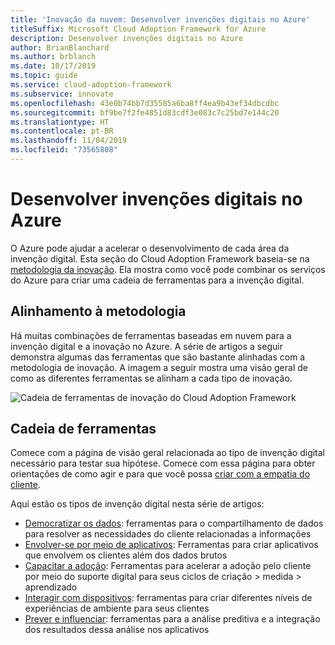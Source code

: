```yaml
---
title: 'Inovação da nuvem: Desenvolver invenções digitais no Azure'
titleSuffix: Microsoft Cloud Adoption Framework for Azure
description: Desenvolver invenções digitais no Azure
author: BrianBlanchard
ms.author: brblanch
ms.date: 10/17/2019
ms.topic: guide
ms.service: cloud-adoption-framework
ms.subservice: innovate
ms.openlocfilehash: 43e0b74bb7d35585a6ba8ff4ea9b43ef34dbcdbc
ms.sourcegitcommit: bf9be7f2fe4851d83cdf3e083c7c25bd7e144c20
ms.translationtype: HT
ms.contentlocale: pt-BR
ms.lasthandoff: 11/04/2019
ms.locfileid: "73565808"
---
```

# <a name="develop-digital-inventions-in-azure"></a>Desenvolver invenções digitais no Azure

O Azure pode ajudar a acelerar o desenvolvimento de cada área da invenção digital. Esta seção do Cloud Adoption Framework baseia-se na [metodologia da inovação](../considerations/index.md). Ela mostra como você pode combinar os serviços do Azure para criar uma cadeia de ferramentas para a invenção digital.

## <a name="alignment-to-the-methodology"></a>Alinhamento à metodologia

Há muitas combinações de ferramentas baseadas em nuvem para a invenção digital e a inovação no Azure. A série de artigos a seguir demonstra algumas das ferramentas que são bastante alinhadas com a metodologia de inovação. A imagem a seguir mostra uma visão geral de como as diferentes ferramentas se alinham a cada tipo de inovação.

![Cadeia de ferramentas de inovação do Cloud Adoption Framework](../../_images/innovate/innovate-toolchain.png)

## <a name="toolchain"></a>Cadeia de ferramentas

Comece com a página de visão geral relacionada ao tipo de invenção digital necessário para testar sua hipótese. Comece com essa página para obter orientações de como agir e para que você possa [criar com a empatia do cliente](../considerations/build.md).

Aqui estão os tipos de invenção digital nesta série de artigos:

- [Democratizar os dados](./data.md): ferramentas para o compartilhamento de dados para resolver as necessidades do cliente relacionadas a informações
- [Envolver-se por meio de aplicativos](./apps.md): Ferramentas para criar aplicativos que envolvem os clientes além dos dados brutos
- [Capacitar a adoção](./ci-cd.md): Ferramentas para acelerar a adoção pelo cliente por meio do suporte digital para seus ciclos de criação > medida > aprendizado
- [Interagir com dispositivos](./devices.md): ferramentas para criar diferentes níveis de experiências de ambiente para seus clientes
- [Prever e influenciar](./predict.md): ferramentas para a análise preditiva e a integração dos resultados dessa análise nos aplicativos
